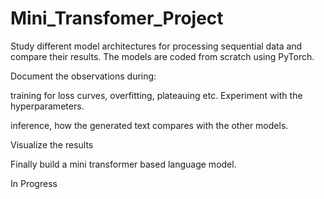 # Mini_Transfomer_Project
Study different model architectures for processing sequential data and compare their results. The models are coded from scratch using PyTorch.

Document the observations during:

  training for loss curves, overfitting, plateauing etc. Experiment with the hyperparameters.
  
  inference, how the generated text compares with the other models.
  
Visualize the results

Finally build a mini transformer based language model.

In Progress
